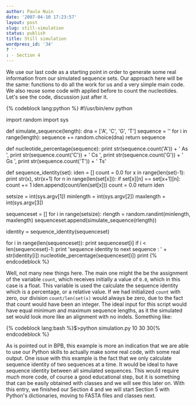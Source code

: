 ```yaml
---
author: Paulo Nuin
date: '2007-04-10 17:23:57'
layout: post
slug: still-simulation
status: publish
title: Still simulation
wordpress_id: '34'
? ''
: - Section 4
---
```


We use our last code as a starting point in order to generate some real
information from our simulated sequence sets. Our approach here will be
the same: functions to do all the work for us and a very simple main
code. We also reuse some code with applied before to count the
nucleotides. Let's see the code, discussion just after it. 

{% codeblock lang:python %}
#!/usr/bin/env python
 
import random
import sys
 
def simulate_sequence(length):
    dna = ['A', 'C', 'G', 'T']
    sequence = ''
    for i in range(length):
        sequence += random.choice(dna)
    return sequence
 
def nucleotide_percentage(sequence):
    print str(sequence.count('A')) + ' As ',
    print str(sequence.count('C')) + ' Cs ',
    print str(sequence.count('G')) + ' Gs ',
    print str(sequence.count('T')) + ' Ts'
 
def sequence_identity(set):
    iden = []
    count = 0.0
    for x in range(len(set)-1):
    print str(x), str(x+1)
        for n in range(len(set[x])):
            if set[x][n] == set[x+1][n]:
                count += 1
        iden.append(count/len(set[x]))
        count = 0.0
    return iden
 
setsize = int(sys.argv[1])
minlength = int(sys.argv[2])
maxlength = int(sys.argv[3])
 
sequenceset = []
for i in range(setsize):
    rlength = random.randint(minlength, maxlength)
    sequenceset.append(simulate_sequence(rlength))
 
identity = sequence_identity(sequenceset)
 
for i in range(len(sequenceset)):
    print sequenceset[i]
    if i < len(sequenceset)-1:
        print 'sequence identity to next sequence : ' + str(identity[i])
    nucleotide_percentage(sequenceset[i])
    print
{% endcodeblock %} 


Well, not many
new things here. The main one might the be the assignment of the
variable `count`, which receives initially a value of `0.0`, which in
this case is a float. This variable is used the calculate the sequence
identity which is a percentage, or a relative value. If we had
initialized `count` with zero, our division `count/len(set(x)` would
always be zero, due to the fact that count would have been an integer.
The ideal input for this script would have equal minimum and maximum
sequence lengths, as it the simulated set would look more like an
alignment with no indels. Something like: 

{% codeblock lang:bash %}$>python simulation.py 10 30 30{% endcodeblock %} 

As is
pointed out in BPB, this example is more an indication that we are able
to use our Python skills to actually make some real code, with some real
output. One issue with this example is the fact that we only calculate
sequence identity of two sequences at a time. It would be ideal to have
sequence identity between all simulated sequences. This would require
much more code, of course a good educational step, but it is something
that can be easily obtained with classes and we will see this later on.
With this entry, we finished our Section 4 and we will start Section 5
with Python's dictionaries, moving to FASTA files and classes next.
